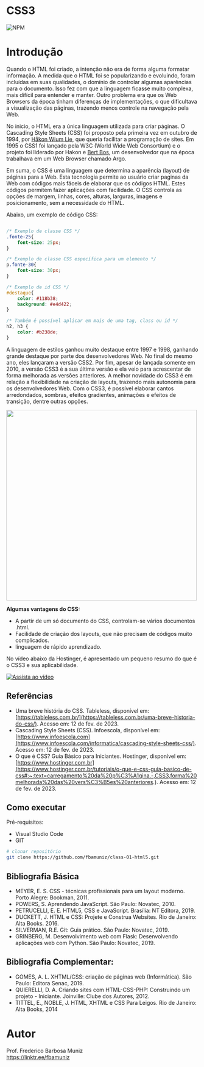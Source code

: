 # CSS3
![NPM](https://img.shields.io/npm/l/react)
# Introdução

Quando o HTML foi criado, a intenção não era de forma alguma formatar informação. A medida que o HTML foi se popularizando e evoluindo, foram incluídas em suas qualidades, o domínio de controlar algumas aparências para o documento. Isso fez com que a linguagem ficasse muito complexa, mais difícil para entender e manter. Outro problema era que os Web Browsers da época tinham diferenças de implementações, o que dificultava a visualização das páginas, trazendo menos controle na navegação pela Web.

No inicio, o HTML era a única linguagem utilizada para criar páginas. O Cascading Style Sheets (CSS) foi proposto pela primeira vez em outubro de 1994, por [Håkon Wium Lie](https://pt.wikipedia.org/wiki/H%C3%A5kon_Wium_Lie), que queria facilitar a programação de sites. Em 1995 o CSS1 foi lançado pela W3C (World Wide Web Consortium) e o projeto foi liderado por Hakon e [Bert Bos](https://en.wikipedia.org/wiki/Bert_Bos), um desenvolvedor que na época trabalhava em um Web Browser chamado Argo. 

Em suma, o CSS é uma linguagem que determina a aparência (layout) de páginas para a Web. Esta tecnologia permite ao usuário criar paginas da Web com códigos mais fáceis de elaborar que os códigos HTML. Estes códigos permitem fazer aplicações com facilidade. O CSS controla as opções de margem, linhas, cores, alturas, larguras, imagens e posicionamento, sem a necessidade do HTML. 

Abaixo, um exemplo de código CSS:
```css

/* Exemplo de classe CSS */
.fonte-25{
    font-size: 25px;
}

/* Exemplo de classe CSS específica para um elemento */
p.fonte-30{
    font-size: 30px;
}

/* Exemplo de id CSS */
#destaque{
    color: #118b38;
    background: #e4d422;    
}

/* Também é possível aplicar em mais de uma tag, class ou id */
h2, h3 {
    color: #b238de;
}

```

A linguagem de estilos ganhou muito destaque entre 1997 e 1998, ganhando grande destaque por parte dos desenvolvedores Web. No final do mesmo ano, eles lançaram a versão CSS2. Por fim, apesar de lançada somente em 2010, a versão  CSS3 é a sua última versão e ela veio para acrescentar de forma melhorada as versões anteriores. A melhor novidade do CSS3 é em relação a flexibilidade na criação de layouts, trazendo mais autonomia para os desenvolvedores Web. Com o CSS3, é possível elaborar cantos arredondados, sombras, efeitos gradientes, animações e efeitos de transição, dentre outras opções.

<img src="https://i.pinimg.com/originals/a7/12/3a/a7123a124ba35c74c421e1678e2bb677.gif" width="500px">

**Algumas vantagens do CSS:**

- A partir de um só documento do CSS, controlam-se vários documentos .html.
- Facilidade de criação dos layouts, que não precisam de códigos muito complicados.
- linguagem de rápido aprendizado.

No vídeo abaixo da Hostinger, é apresentado um pequeno resumo do que é o CSS3 e sua aplicabilidade.

[![Assista ao vídeo](https://img.youtube.com/vi/CTjUpZqTJDg/maxresdefault.jpg)](https://www.youtube.com/watch?v=CTjUpZqTJDg)

## Referências

- Uma breve história do CSS. Tableless, disponível em: [https://tableless.com.br/](https://tableless.com.br/uma-breve-historia-do-css/). Acesso em: 12 de fev. de 2023.
- Cascading Style Sheets (CSS). Infoescola, disponível em: [https://www.infoescola.com](https://www.infoescola.com/informatica/cascading-style-sheets-css/). Acesso em: 12 de fev. de 2023.
- O que é CSS? Guia Básico para Iniciantes. Hostinger, disponível em: [https://www.hostinger.com.br](https://www.hostinger.com.br/tutoriais/o-que-e-css-guia-basico-de-css#:~:text=carregamento%20da%20p%C3%A1gina.-,CSS3,forma%20melhorada%20das%20vers%C3%B5es%20anteriores.). Acesso em: 12 de fev. de 2023.

## Como executar

Pré-requisitos: 
- Visual Studio Code
- GIT

```bash
# clonar repositório
git clone https://github.com/fbamuniz/class-01-html5.git

```

## Bibliografia Básica 
- MEYER, E. S. CSS - técnicas profissionais para um layout moderno. Porto Alegre: Bookman, 2011.
- POWERS, S. Aprendendo JavaScript. São Paulo: Novatec, 2010.
- PETRUCELLI, E. E. HTML5, CSS e JavaScript. Brasília: NT Editora, 2019.
- DUCKETT, J. HTML e CSS: Projete e Construa Websites. Rio de Janeiro: Alta Books. 2016.
- SILVERMAN, R.E. Git: Guia prático. São Paulo: Novatec, 2019.
- GRINBERG, M. Desenvolvimento web com Flask: Desenvolvendo aplicações web com Python. São Paulo: Novatec, 2019.

## Bibliografia Complementar:
- GOMES, A. L. XHTML/CSS: criação de páginas web (Informática). São Paulo: Editora Senac, 2019.
- QUIERELLI, D. A. Criando sites com HTML-CSS-PHP: Construindo um projeto - Iniciante. Joinville: Clube dos Autores, 2012.
- TITTEL, E., NOBLE, J. HTML, XHTML e CSS Para Leigos. Rio de Janeiro: Alta Books, 2014

# Autor

Prof. Frederico Barbosa Muniz<br>
https://linktr.ee/fbamuniz